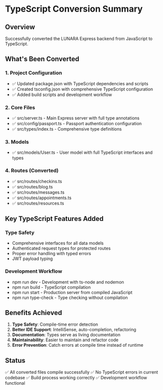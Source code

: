 # TypeScript Conversion Summary

## Overview
Successfully converted the LUNARA Express backend from JavaScript to TypeScript.

## What's Been Converted

### 1. Project Configuration
- ✅ Updated package.json with TypeScript dependencies and scripts
- ✅ Created tsconfig.json with comprehensive TypeScript configuration
- ✅ Added build scripts and development workflow

### 2. Core Files
- ✅ src/server.ts - Main Express server with full type annotations
- ✅ src/config/passport.ts - Passport authentication configuration
- ✅ src/types/index.ts - Comprehensive type definitions

### 3. Models
- ✅ src/models/User.ts - User model with full TypeScript interfaces and types

### 4. Routes (Converted)
- ✅ src/routes/checkins.ts
- ✅ src/routes/blog.ts
- ✅ src/routes/messages.ts
- ✅ src/routes/appointments.ts
- ✅ src/routes/resources.ts

## Key TypeScript Features Added

### Type Safety
- Comprehensive interfaces for all data models
- Authenticated request types for protected routes
- Proper error handling with typed errors
- JWT payload typing

### Development Workflow
- npm run dev - Development with ts-node and nodemon
- npm run build - TypeScript compilation
- npm run start - Production server from compiled JavaScript
- npm run type-check - Type checking without compilation

## Benefits Achieved

1. **Type Safety**: Compile-time error detection
2. **Better IDE Support**: IntelliSense, auto-completion, refactoring
3. **Documentation**: Types serve as living documentation
4. **Maintainability**: Easier to maintain and refactor code
5. **Error Prevention**: Catch errors at compile time instead of runtime

## Status
✅ All converted files compile successfully
✅ No TypeScript errors in current codebase
✅ Build process working correctly
✅ Development workflow functional 